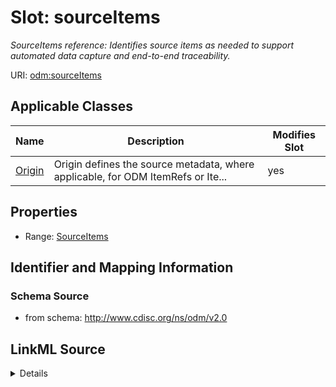 # Slot: sourceItems


_SourceItems reference: Identifies source items as needed to support automated data capture and end-to-end traceability._



URI: [odm:sourceItems](http://www.cdisc.org/ns/odm/v2.0/sourceItems)



<!-- no inheritance hierarchy -->




## Applicable Classes

| Name | Description | Modifies Slot |
| --- | --- | --- |
[Origin](Origin.md) | Origin defines the source metadata, where applicable, for ODM ItemRefs or Ite... |  yes  |







## Properties

* Range: [SourceItems](SourceItems.md)





## Identifier and Mapping Information







### Schema Source


* from schema: http://www.cdisc.org/ns/odm/v2.0




## LinkML Source

<details>
```yaml
name: sourceItems
description: 'SourceItems reference: Identifies source items as needed to support
  automated data capture and end-to-end traceability.'
from_schema: http://www.cdisc.org/ns/odm/v2.0
rank: 1000
alias: sourceItems
domain_of:
- Origin
range: SourceItems

```
</details>